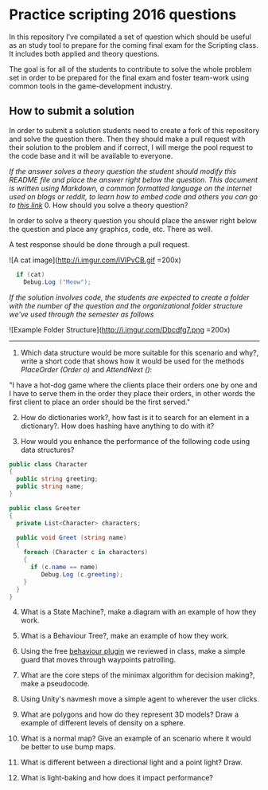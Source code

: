 # Practice scripting 2016 questions
In this repository I've compilated a set of question which should be useful as an study tool to prepare for the coming final exam for the Scripting class. It includes both applied and theory questions.

The goal is for all of the students to contribute to solve the whole problem set in order to be prepared for the final exam and foster team-work using common tools in the game-development industry.

## How to submit a solution
In order to submit a solution students need to create a fork of this repository and solve the question there. Then they should make a pull request with their solution to the problem and if correct, I will merge the pool request to the code base and it will be available to everyone.

*If the answer solves a theory question the student should modify this README file and place the answer right below the question. This document is written using Markdown, a common formatted language on the internet used on blogs or reddit, to learn how to embed code and others you can go to [this link](https://daringfireball.net/projects/markdown/syntax)* 
0. How should you solve a theory question?

In order to solve a theory question you should place the answer right below the question and place any graphics, code, etc. There as well.

A test response should be done through a pull request.

![A cat image](http://i.imgur.com/lVlPvCB.gif =200x)

```c#
  if (cat)
    Debug.Log ("Meow");
```

*If the solution involves code, the students are expected to create a folder with the number of the question and the organizational folder structure we've used through the semester as follows*

![Example Folder Structure](http://i.imgur.com/Dbcdfg7.png =200x)

------------------------------------------------------

1. Which data structure would be more suitable for this scenario and why?, write a short code that shows how it would be used for the methods *PlaceOrder (Order o)* and *AttendNext ()*:

  "I have a hot-dog game where the clients place their orders one by one and I have to serve them in the order they place    their orders, in other words the first client to place an order should be the first served."

2. How do dictionaries work?, how fast is it to search for an element in a dictionary?. How does hashing have anything to do with it?

3. How would you enhance the performance of the following code using data structures?

  ```c#
  public class Character
  {
    public string greeting;
    public string name;
  }

  public class Greeter
  {
    private List<Character> characters;

    public void Greet (string name)
    {
      foreach (Character c in characters)
      {
        if (c.name == name)
           Debug.Log (c.greeting);
      }
    }
  }
  ```
4. What is a State Machine?, make a diagram with an example of how they work.

5. What is a Behaviour Tree?, make an example of how they work.

6. Using the free [behaviour plugin](https://www.assetstore.unity3d.com/en/#!/content/20280) we reviewed in class, make a simple guard that moves through waypoints patrolling.

7. What are the core steps of the minimax algorithm for decision making?, make a pseudocode.

8. Using Unity's navmesh move a simple agent to wherever the user clicks.

9. What are polygons and how do they represent 3D models? Draw a example of different levels of density on a sphere.

10. What is a normal map? Give an example of an scenario where it would be better to use bump maps.

11. What is different between a directional light and a point light? Draw.

12. What is light-baking and how does it impact performance? 
